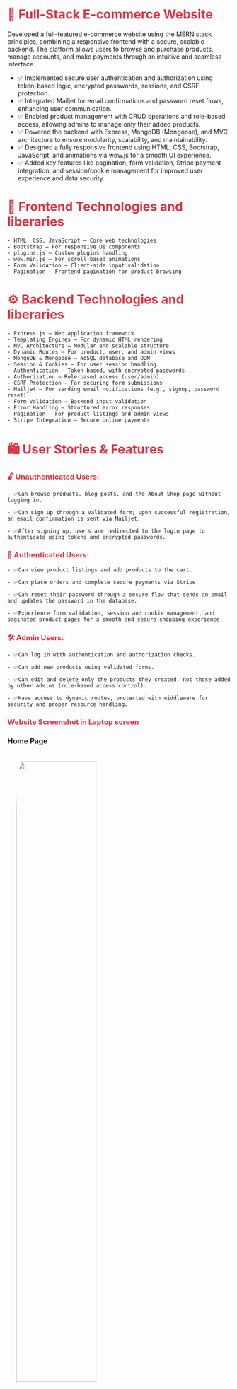 
<h1 style="color:#dc3545 ">🛒 Full-Stack E-commerce Website </h1>

<p>Developed a full-featured e-commerce website using the MERN stack principles, combining a responsive frontend with a secure, scalable backend. The platform allows users to browse and purchase products, manage accounts, and make payments through an intuitive and seamless interface.</p>


<ul>
<li>✅ Implemented secure user authentication and authorization using token-based logic, encrypted passwords, sessions, and CSRF protection.</li>
<li>✅ Integrated Mailjet for email confirmations and password reset flows, enhancing user communication.
</li>

<li>✅ Enabled product management with CRUD operations and role-based access, allowing admins to manage only their added products.</li>
<li>✅ Powered the backend with Express, MongoDB (Mongoose), and MVC architecture to ensure modularity, scalability, and maintainability.</li>
<li>✅ Designed a fully responsive frontend using HTML, CSS, Bootstrap, JavaScript, and animations via wow.js for a smooth UI experience.</li>
<li>✅ Added key features like pagination, form validation, Stripe payment integration, and session/cookie management for improved user experience and data security.</li>
</ul>

<h1 style="color:#dc3545 "> 
    🎨 Frontend Technologies and liberaries </h1>

    - HTML, CSS, JavaScript – Core web technologies
    - Bootstrap – For responsive UI components
    - plugins.js – Custom plugins handling
    - wow.min.js – For scroll-based animations
    - Form Validation – Client-side input validation
    - Pagination – Frontend pagination for product browsing

<h1 style="color:#dc3545 "> ⚙️ Backend Technologies and liberaries </h1>

    - Express.js – Web application framework
    - Templating Engines – For dynamic HTML rendering
    - MVC Architecture – Modular and scalable structure
    - Dynamic Routes – For product, user, and admin views
    - MongoDB & Mongoose – NoSQL database and ODM
    - Session & Cookies – For user session handling
    - Authentication – Token-based, with encrypted passwords
    - Authorization – Role-based access (user/admin)
    - CSRF Protection – For securing form submissions
    - Mailjet – For sending email notifications (e.g., signup, password reset)
    - Form Validation – Backend input validation
    - Error Handling – Structured error responses
    - Pagination – For product listings and admin views
    - Stripe Integration – Secure online payments




<h1 style="color:#dc3545 ">🛍️ User Stories & Features</h1>

<h3 style="color:#dc3545 ">🔓 Unauthenticated Users:</h3>


    - ✅Can browse products, blog posts, and the About Shop page without logging in.

    - ✅Can sign up through a validated form; upon successful registration, an email confirmation is sent via Mailjet.

    - ✅After signing up, users are redirected to the login page to authenticate using tokens and encrypted passwords.

<h3 style="color:#dc3545 ">🔐 Authenticated Users:</h3>

    - ✅Can view product listings and add products to the cart.

    - ✅Can place orders and complete secure payments via Stripe.

    - ✅Can reset their password through a secure flow that sends an email and updates the password in the database.

    - ✅Experience form validation, session and cookie management, and paginated product pages for a smooth and secure shopping experience.

<h3 style="color:#dc3545 ">🛠️ Admin Users:</h3>

    - ✅Can log in with authentication and authorization checks.

    - ✅Can add new products using validated forms.

    - ✅Can edit and delete only the products they created, not those added by other admins (role-based access control).

    - ✅Have access to dynamic routes, protected with middleware for security and proper resource handling.



<div style="display:block; ">
  <h3 style="color:#dc3545 ">Website Screenshot in Laptop screen </h3>
    
<div style="display:block; ">
  <h3>Home Page</h3>
    <img src="/Screenshoot/1.jpg" width="60%" style="border-radius: 5%; margin: 20px;" >
    <img src="/Screenshoot/2.jpg" width="60%" style="border-radius: 5%; margin: 20px;">
    <img src="/Screenshoot/3.jpg" width="60%" style="border-radius: 5%; margin: 20px;" >
    <img src="/Screenshoot/4.jpg" width="60%" style="border-radius: 5%; margin: 20px;">
    <img src="/Screenshoot/5.jpg" width="60%" style="border-radius: 5%; margin:auto;">
<h3>Shop Page</h3>
    <img src="/Screenshoot/6.jpg" width="60%" style="border-radius: 5%; margin: 20px;" >
    <img src="/Screenshoot/20.jpg" width="60%" style="border-radius: 5%; margin: 20px;">
     <img src="/Screenshoot/24.jpg" width="60%" style="border-radius: 5%; margin: 20px;" >
     <img src="/Screenshoot/27.jpg" width="60%" style="border-radius: 5%; margin: 20px;" >
<h3>About Page</h3>
    <img src="/Screenshoot/8.jpg" width="60%" style="border-radius: 5%; margin: 20px;" >
    <h3>Blog Page</h3>
    <img src="/Screenshoot/9.jpg" width="60%" style="border-radius: 5%; margin: 20px;" >
    <h3>Contact Page</h3>
    <img src="/Screenshoot/10.jpg" width="60%" style="border-radius: 5%; margin: 20px;" >
<h3>Orders Page</h3>
 <img src="/Screenshoot/21.jpg" width="60%" style="border-radius: 5%; margin: 20px;" >
 <h3>Cart Page</h3>
 <img src="/Screenshoot/25.jpg" width="60%" style="border-radius: 5%; margin: 20px;" >
<h3>Stripe Page</h3>
 <img src="/Screenshoot/22.jpg" width="60%" style="border-radius: 5%; margin: 20px;" >
<h3>Forms </h3>
 <img src="/Screenshoot/23.jpg" width="60%" style="border-radius: 5%; margin: 20px;" >
 <img src="/Screenshoot/26.jpg" width="60%" style="border-radius: 5%; margin: 20px;" >
<img src="/Screenshoot/28.jpg" width="60%" style="border-radius: 5%; margin: 20px;" >
<img src="/Screenshoot/29.jpg" width="60%" style="border-radius: 5%; margin: 20px;" >
<img src="/Screenshoot/30.jpg" width="60%" style="border-radius: 5%; margin: 20px;" >



</div>
</div>

<h1 style="color:#dc3545 "> Check out Website Video Here </h1>

> [Youtube Video](https://www.youtube.com/watch?v=xQELe3e0ieA&ab_channel=DevHub)
> [Linked In](https://www.linkedin.com/in/muhammad-gmal-61330119b/)

